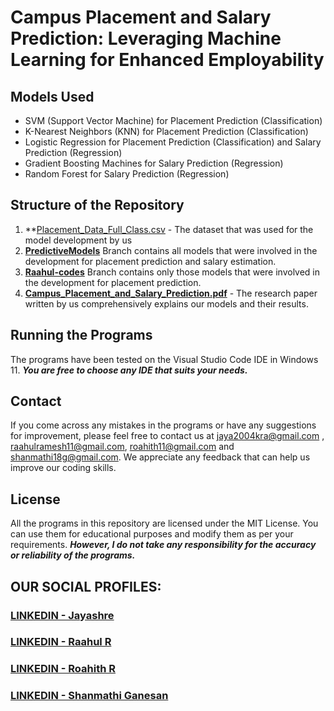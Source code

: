 # Campus Placement and Salary Prediction: Leveraging Machine Learning for Enhanced Employability

## Models Used

- SVM (Support Vector Machine) for Placement Prediction (Classification)
- K-Nearest Neighbors (KNN) for Placement Prediction (Classification)
- Logistic Regression for Placement Prediction (Classification) and Salary Prediction (Regression)
- Gradient Boosting Machines for Salary Prediction (Regression)
- Random Forest for Salary Prediction (Regression)

## Structure of the Repository
1. **[Placement_Data_Full_Class.csv](https://github.com/fromjyce/HireMeHorizon/blob/PredictiveModels/Placement_Data_Full_Class.csv) - The dataset that was used for the model development by us
2. **[PredictiveModels](https://github.com/fromjyce/HireMeHorizon/tree/PredictiveModels)** Branch contains all models that were involved in the development for placement prediction and salary estimation.
3. **[Raahul-codes](https://github.com/fromjyce/HireMeHorizon/tree/Raahul-codes)** Branch  contains only those models that were involved in the development for placement prediction.
4. **[Campus_Placement_and_Salary_Prediction.pdf](https://github.com/fromjyce/HireMeHorizon/blob/PredictiveModels/Campus_Placement_and_Salary_Prediction.pdf)** - The research paper written by us comprehensively explains our models and their results.

## Running the Programs
The programs have been tested on the Visual Studio Code IDE in Windows 11.
***You are free to choose any IDE that suits your needs.***

## Contact
If you come across any mistakes in the programs or have any suggestions for improvement, please feel free to contact us at <jaya2004kra@gmail.com> , <raahulramesh11@gmail.com>, <roahith11@gmail.com> and <shanmathi18g@gmail.com>. We appreciate any feedback that can help us improve our coding skills.

## License
All the programs in this repository are licensed under the MIT License. You can use them for educational purposes and modify them as per your requirements. ***However, I do not take any responsibility for the accuracy or reliability of the programs.***

## OUR SOCIAL PROFILES:
### [LINKEDIN - Jayashre](https://www.linkedin.com/in/jayashrek/)
### [LINKEDIN - Raahul R](https://www.linkedin.com/in/raahul-r-536715258/)
### [LINKEDIN - Roahith R](https://www.linkedin.com/in/roahith-r-5b1728258/)
### [LINKEDIN - Shanmathi Ganesan](https://www.linkedin.com/in/shanmathi-ganesan-7376a01b5/)
